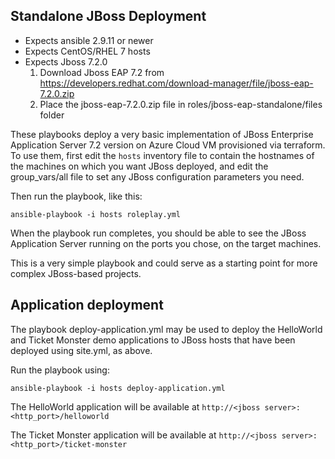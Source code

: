 ## Standalone JBoss Deployment

- Expects ansible 2.9.11 or newer
- Expects CentOS/RHEL 7 hosts
- Expects Jboss 7.2.0 
	1. Download Jboss EAP 7.2 from https://developers.redhat.com/download-manager/file/jboss-eap-7.2.0.zip
	2. Place the jboss-eap-7.2.0.zip file in roles/jboss-eap-standalone/files folder	

These playbooks deploy a very basic implementation of JBoss Enterprise Application Server
7.2 version on Azure Cloud VM provisioned via terraform. To use them, first edit the `hosts` inventory file to contain the
hostnames of the machines on which you want JBoss deployed, and edit the 
group_vars/all file to set any JBoss configuration parameters you need.

Then run the playbook, like this:

	ansible-playbook -i hosts roleplay.yml

When the playbook run completes, you should be able to see the JBoss
Application Server running on the ports you chose, on the target machines.

This is a very simple playbook and could serve as a starting point for more
complex JBoss-based projects. 

## Application deployment

The playbook deploy-application.yml may be used to deploy the HelloWorld and Ticket Monster demo applications to JBoss hosts that have been deployed using site.yml, as above.

Run the playbook using:

	ansible-playbook -i hosts deploy-application.yml
	
The HelloWorld application will be available at `http://<jboss server>:<http_port>/helloworld`

The Ticket Monster application will be available at `http://<jboss server>:<http_port>/ticket-monster`


